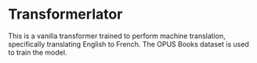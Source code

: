 # Transformerlator
This is a vanilla transformer trained to perform machine translation, specifically translating English to French. The OPUS Books dataset is used to train the model.
